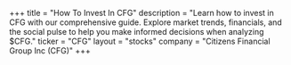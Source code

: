 +++
title = "How To Invest In CFG"
description = "Learn how to invest in CFG with our comprehensive guide. Explore market trends, financials, and the social pulse to help you make informed decisions when analyzing $CFG."
ticker = "CFG"
layout = "stocks"
company = "Citizens Financial Group Inc (CFG)"
+++


